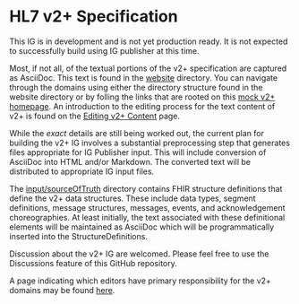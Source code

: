 # HL7 v2+ Specification

This IG is in development and is not yet production ready.  It is not expected to successfully build using IG publisher at this time.

Most, if not all, of the textual portions of the v2+ specification are captured as AsciiDoc.  This text is found in the [website](website) directory.  You can navigate through the domains using either the directory structure found in the website directory or by folling the links that are rooted on this [mock v2+ homepage](website/v2plus-navigation.adoc). An introduction to the editing process for the text content of v2+ is found on the [Editing v2+ Content](editor_instructions/editing_content.adoc) page.

While the _exact_ details are still being worked out, the current plan for building the v2+ IG involves a substantial preprocessing step that generates files appropriate for IG Publisher input.  This will include conversion of AsciiDoc into HTML and/or Markdown.  The converted text will be distributed to appropriate IG input files.

The [input/sourceOfTruth](input/sourceOfTruth) directory contains FHIR structure definitions that define the v2+ data structures.  These include data types, segment definitions, message structures, messages, events, and acknowledgement choreographies.  At least initially, the text associated with these definitional elements will be maintained as AsciiDoc which will be programmatically inserted into the StructureDefinitions.

Discussion about the v2+ IG are welcomed.  Please feel free to use the Discussions feature of this GitHub repository.

A page indicating which editors have primary responsibility for the v2+ domains may be found [here](editor_instructions/editor_assignments.md).
